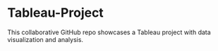 # Tableau-Project
This collaborative GitHub repo showcases a Tableau project with data visualization and analysis. 
